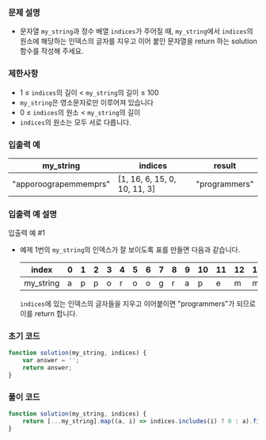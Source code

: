 ### 문제 설명

- 문자열 `my_string`과 정수 배열 `indices`가 주어질 때, `my_string`에서 `indices`의 원소에 해당하는 인덱스의 글자를 지우고 이어 붙인 문자열을 return 하는 solution 함수를 작성해 주세요.

### 제한사항

- 1 ≤ `indices`의 길이 < `my_string`의 길이 ≤ 100
- `my_string`은 영소문자로만 이루어져 있습니다
- 0 ≤ `indices`의 원소 < `my_string`의 길이
- `indices`의 원소는 모두 서로 다릅니다.

### 입출력 예

| my_string | indices | result |
| --- | --- | --- |
| "apporoograpemmemprs" | [1, 16, 6, 15, 0, 10, 11, 3] | "programmers" |

### 입출력 예 설명

입출력 예 #1
- 예제 1번의 `my_string`의 인덱스가 잘 보이도록 표를 만들면 다음과 같습니다.
    
    
    | index | 0 | 1 | 2 | 3 | 4 | 5 | 6 | 7 | 8 | 9 | 10 | 11 | 12 | 13 | 14 | 15 | 16 | 17 | 18 |
    | --- | --- | --- | --- | --- | --- | --- | --- | --- | --- | --- | --- | --- | --- | --- | --- | --- | --- | --- | --- |
    | my_string | a | p | p | o | r | o | o | g | r | a | p | e | m | m | e | m | p | r | s |
    
    `indices`에 있는 인덱스의 글자들을 지우고 이어붙이면 "programmers"가 되므로 이를 return 합니다.

### 초기 코드

```jsx
function solution(my_string, indices) {
    var answer = '';
    return answer;
}
```

### 풀이 코드

```jsx
function solution(my_string, indices) {
    return [...my_string].map((a, i) => indices.includes(i) ? 0 : a).filter(a => a !== 0).join("")
}
```